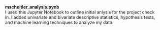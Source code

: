 **mscheitler_analysis.pynb**<br>
I used this Jupyter Notebook to outline initial anlysis for the project check in. I added univariate and bivariate descriptive statistics, hypothesis tests, and machine learning techniques to analyze my data.  
